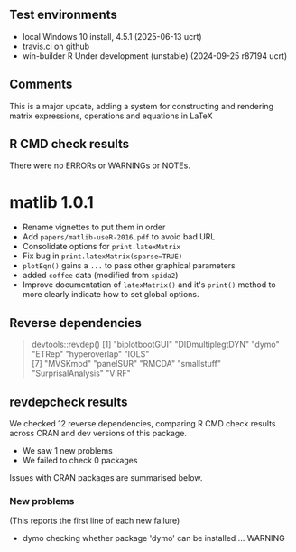 ## Test environments
* local Windows 10 install, 4.5.1 (2025-06-13 ucrt)
* travis.ci on github
* win-builder  R Under development (unstable) (2024-09-25 r87194 ucrt)

## Comments
This is a major update, adding a system for constructing and rendering matrix expressions, operations and equations in LaTeX

## R CMD check results
There were no ERRORs or WARNINGs or NOTEs. 


# matlib 1.0.1

- Rename vignettes to put them in order
- Add `papers/matlib-useR-2016.pdf` to avoid bad URL
- Consolidate options for `print.latexMatrix`
- Fix bug in `print.latexMatrix(sparse=TRUE)`
- `plotEqn()` gains a `...` to pass other graphical parameters
- added `coffee` data (modified from `spida2`)
- Improve documentation of `latexMatrix()` and it's `print()` method to more clearly indicate how to set global options.



## Reverse dependencies

> devtools::revdep()
 [1] "biplotbootGUI"     "DIDmultiplegtDYN"  "dymo"              "ETRep"             "hyperoverlap"      "IOLS"             
 [7] "MVSKmod"           "panelSUR"          "RMCDA"             "smallstuff"        "SurprisalAnalysis" "VIRF"

## revdepcheck results

We checked 12 reverse dependencies, comparing R CMD check results across CRAN and dev versions of this package.

 * We saw 1 new problems
 * We failed to check 0 packages

Issues with CRAN packages are summarised below.

### New problems
(This reports the first line of each new failure)

* dymo
  checking whether package 'dymo' can be installed ... WARNING



